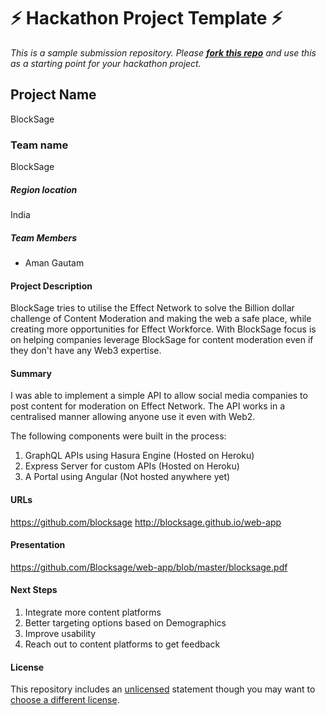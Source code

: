 
# ⚡ Hackathon Project Template ⚡
_This is a sample submission repository.
Please [__fork this repo__](https://help.github.com/articles/fork-a-repo/) and use this as a starting point for your hackathon project._

## Project Name
BlockSage


### Team name
BlockSage


##### Region location
India


##### Team Members
- Aman Gautam

#### Project Description
BlockSage tries to utilise the Effect Network to solve the Billion dollar challenge of Content Moderation and making the web a safe place, while creating more opportunities for Effect Workforce. With BlockSage focus is on helping companies leverage BlockSage for content moderation even if they don't have any Web3 expertise.

#### Summary
I was able to implement a simple API to allow social media companies to post content for moderation on Effect Network.
The API works in a centralised manner allowing anyone use it even with Web2.

The following components were built in the process:
1. GraphQL APIs using Hasura Engine (Hosted on Heroku)
2. Express Server for custom APIs (Hosted on Heroku)
3. A Portal using Angular (Not hosted anywhere yet)


#### URLs
https://github.com/blocksage
http://blocksage.github.io/web-app 


#### Presentation
https://github.com/Blocksage/web-app/blob/master/blocksage.pdf

#### Next Steps

1. Integrate more content platforms
2. Better targeting options based on Demographics
3. Improve usability
4. Reach out to content platforms to get feedback


#### License
This repository includes an [unlicensed](http://unlicense.org/) statement though you may want to [choose a different license](https://choosealicense.com/).
